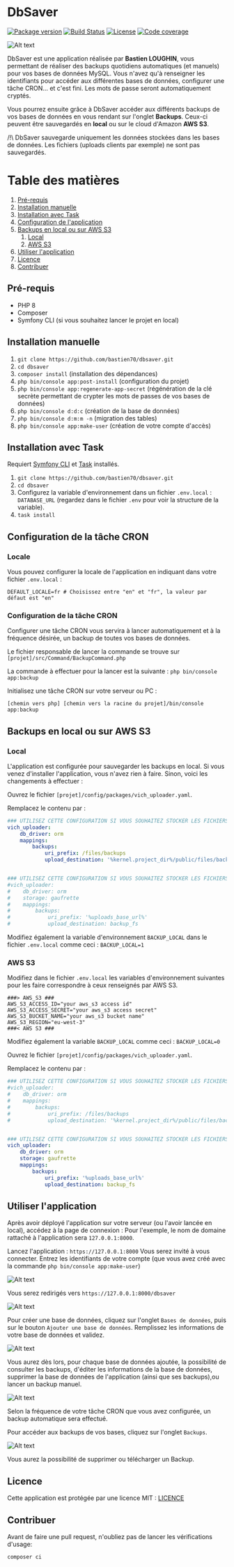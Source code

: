 # DbSaver

[![Package version](https://img.shields.io/github/v/release/bastien70/dbsaver.svg?style=flat-square)](https://github.com/bastien70/dbsaver/releases)
[![Build Status](https://img.shields.io/github/workflow/status/bastien70/dbsaver/Continuous%20Integration/main?style=flat-square)](https://github.com/bastien70/dbsaver/actions?query=workflow%3A"Continuous+Integration"+branch%3Amain)
[![License](https://img.shields.io/badge/license-MIT-red.svg?style=flat-square)](LICENSE)
[![Code coverage](https://img.shields.io/codecov/c/github/bastien70/dbsaver?style=flat-square)](https://codecov.io/gh/bastien70/dbsaver/branch/main)

![Alt text](./public/images/liste_bases.png?raw=true "Liste des bases de données")

DbSaver est une application réalisée par <b>Bastien LOUGHIN</b>, vous permettant de réaliser des backups quotidiens automatiques (et manuels) pour vos bases de données MySQL.
Vous n'avez qu'à renseigner les identifiants pour accéder aux différentes bases de données, configurer une tâche CRON... et c'est fini.
Les mots de passe seront automatiquement cryptés.

Vous pourrez ensuite grâce à DbSaver accéder aux différents backups de vos bases de données en vous rendant sur l'onglet <b>Backups</b>.
Ceux-ci peuvent être sauvegardés en <b>local</b> ou sur le cloud d'Amazon <b>AWS S3</b>.

/!\ DbSaver sauvegarde uniquement les données stockées dans les bases de données. Les fichiers (uploads clients par exemple) ne sont pas sauvegardés.

# Table des matières

1. [Pré-requis](#preRequis)
1. [Installation manuelle](#manual-install)
1. [Installation avec Task](#task-install)
1. [Configuration de l'application](#app-config)
1. [Backups en local ou sur AWS S3](#backups)
    1. [Local](#backupLocal)
    1. [AWS S3](#backupAws)
1. [Utiliser l'application](#app)
1. [Licence](#licence)
1. [Contribuer](#contribute)
    
    
## Pré-requis <a name="preRequis"></a>

* PHP 8
* Composer
* Symfony CLI (si vous souhaitez lancer le projet en local)

## Installation manuelle <a name="manual-install"></a>

1. `git clone https://github.com/bastien70/dbsaver.git`
1. `cd dbsaver`
1. `composer install` (installation des dépendances)
1. `php bin/console app:post-install` (configuration du projet)
1. `php bin/console app:regenerate-app-secret` (régénération de la clé secrète permettant de crypter les mots de passes de vos bases de données)
1. `php bin/console d:d:c` (création de la base de données)
1. `php bin/console d:m:m -n` (migration des tables)
1. `php bin/console app:make-user` (création de votre compte d'accès)

## Installation avec Task <a name="task-install"></a>

Requiert [Symfony CLI](https://symfony.com/download) et [Task](https://taskfile.dev/) installés.

1. `git clone https://github.com/bastien70/dbsaver.git`
1. `cd dbsaver`
1. Configurez la variable d'environnement dans un fichier `.env.local` : `DATABASE_URL` (regardez dans le fichier `.env` pour voir la structure de la variable).
1. `task install`

## Configuration de la tâche CRON <a name="cron"></a>

### Locale

Vous pouvez configurer la locale de l'application en indiquant dans votre fichier `.env.local` :

```shell
DEFAULT_LOCALE=fr # Choisissez entre "en" et "fr", la valeur par défaut est "en"
```

### Configuration de la tâche CRON

Configurer une tâche CRON vous servira à lancer automatiquement et à la fréquence désirée, un backup de toutes vos bases de données.

Le fichier responsable de lancer la commande se trouve sur `[projet]/src/Command/BackupCommand.php`

La commande à effectuer pour la lancer est la suivante : `php bin/console app:backup`

Initialisez une tâche CRON sur votre serveur ou PC :

`[chemin vers php] [chemin vers la racine du projet]/bin/console app:backup`

## Backups en local ou sur AWS S3 <a name="backups"></a>

### Local <a name="backupLocal"></a>

L'application est configurée pour sauvegarder les backups en local. Si vous venez d'installer l'application, vous n'avez rien à faire.
Sinon, voici les changements à effectuer :

Ouvrez le fichier `[projet]/config/packages/vich_uploader.yaml`.

Remplacez le contenu par :

```yaml
### UTILISEZ CETTE CONFIGURATION SI VOUS SOUHAITEZ STOCKER LES FICHIERS EN LOCAL ###
vich_uploader:
    db_driver: orm
    mappings:
        backups:
            uri_prefix: /files/backups
            upload_destination: '%kernel.project_dir%/public/files/backups'


### UTILISEZ CETTE CONFIGURATION SI VOUS SOUHAITEZ STOCKER LES FICHIERS SUR LE CLOUD AWS S3
#vich_uploader:
#    db_driver: orm
#    storage: gaufrette
#    mappings:
#        backups:
#            uri_prefix: '%uploads_base_url%'
#            upload_destination: backup_fs
```

Modifiez également la variable d'environnement `BACKUP_LOCAL` dans le fichier `.env.local` comme ceci :
`BACKUP_LOCAL=1`

### AWS S3 <a name="backupAws"></a>

Modifiez dans le fichier `.env.local` les variables d'environnement suivantes pour les faire correspondre à ceux renseignés par AWS S3.

```
###> AWS_S3 ###
AWS_S3_ACCESS_ID="your aws_s3 access id"
AWS_S3_ACCESS_SECRET="your aws_s3 access secret"
AWS_S3_BUCKET_NAME="your aws_s3 bucket name"
AWS_S3_REGION="eu-west-3"
###< AWS S3 ###
```

Modifiez également la variable `BACKUP_LOCAL` comme ceci :
`BACKUP_LOCAL=0`

Ouvrez le fichier `[projet]/config/packages/vich_uploader.yaml`.

Remplacez le contenu par :

```yaml
### UTILISEZ CETTE CONFIGURATION SI VOUS SOUHAITEZ STOCKER LES FICHIERS EN LOCAL ###
#vich_uploader:
#    db_driver: orm
#    mappings:
#        backups:
#            uri_prefix: /files/backups
#            upload_destination: '%kernel.project_dir%/public/files/backups'


### UTILISEZ CETTE CONFIGURATION SI VOUS SOUHAITEZ STOCKER LES FICHIERS SUR LE CLOUD AWS S3
vich_uploader:
    db_driver: orm
    storage: gaufrette
    mappings:
        backups:
            uri_prefix: '%uploads_base_url%'
            upload_destination: backup_fs
```

## Utiliser l'application <a name="app"></a>

Après avoir déployé l'application sur votre serveur (ou l'avoir lancée en local), accédez à la page de connexion :
Pour l'exemple, le nom de domaine rattaché à l'application sera `127.0.0.1:8000`.

Lancez l'application : `https://127.0.0.1:8000`
Vous serez invité à vous connecter. Entrez les identifiants de votre compte (que vous avez créé avec la commande `php bin/console app:make-user`)

![Alt text](./public/images/authentification.png?raw=true "Authentification")

Vous serez redirigés vers `https://127.0.0.1:8000/dbsaver`

![Alt text](./public/images/accueil.png?raw=true "Accueil")

Pour créer une base de données, cliquez sur l'onglet `Bases de données`, puis sur le bouton `Ajouter une base de données`.
Remplissez les informations de votre base de données et validez.

![Alt text](./public/images/creer_base.png?raw=true "Ajouter une base de données")

Vous aurez dès lors, pour chaque base de données ajoutée, la possibilité de consulter les backups, d'éditer les informations de la base de données,
supprimer la base de données de l'application (ainsi que ses backups),ou lancer un backup manuel.

![Alt text](./public/images/liste_bases.png?raw=true "Liste des bases de données")

Selon la fréquence de votre tâche CRON que vous avez configurée, un backup automatique sera effectué.

Pour accéder aux backups de vos bases, cliquez sur l'onglet `Backups`.

![Alt text](./public/images/liste_backups.png?raw=true "Liste des backups")

Vous aurez la possibilité de supprimer ou télécharger un Backup.

## Licence <a name="licence"></a>

Cette application est protégée par une licence MIT : [LICENCE](LICENSE)

## Contribuer <a name="contribute"></a>

Avant de faire une pull request, n'oubliez pas de lancer les vérifications d'usage:

```bash
composer ci
```
